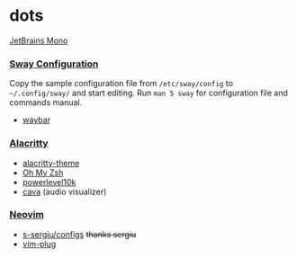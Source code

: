 # dots
[JetBrains Mono](https://github.com/ryanoasis/nerd-fonts/releases/download/v2.3.3/JetBrainsMono.zip)

### [Sway Configuration](https://github.com/swaywm/sway/wiki#configuration)
Copy the sample configuration file from `/etc/sway/config` to `~/.config/sway/` and start editing.
Run `man 5 sway` for configuration file and commands manual.
- [waybar](https://github.com/Alexays/Waybar)

### [Alacritty](https://wiki.archlinux.org/title/Alacritty)
- [alacritty-theme](https://github.com/alacritty/alacritty-theme)
- [Oh My Zsh](https://ohmyz.sh/#install)
- [powerlevel10k](https://github.com/romkatv/powerlevel10k)
- [cava](https://github.com/karlstav/cava#installing) (audio visualizer)

### [Neovim](https://github.com/neovim/neovim)
- [s-sergiu/configs](https://github.com/s-sergiu/configs/blob/main/.vimrc) ~~thanks sergiu~~
- [vim-plug](https://github.com/junegunn/vim-plug)
